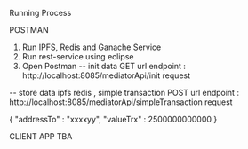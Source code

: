 Running Process

POSTMAN
1. Run IPFS, Redis and Ganache Service
2. Run rest-service using eclipse
3. Open Postman
-- init data
GET
url endpoint : http://localhost:8085/mediatorApi/init
request

-- store data ipfs redis , simple transaction
POST
url endpoint : http://localhost:8085/mediatorApi/simpleTransaction
request

{
  "addressTo" : "xxxxyy",
  "valueTrx" : 2500000000000
}

CLIENT APP
TBA